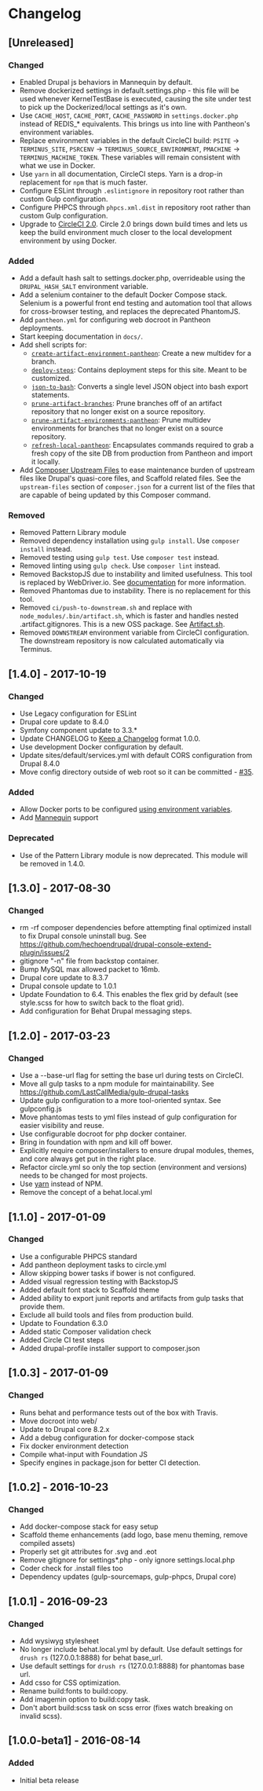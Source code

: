# Changelog

## [Unreleased]
### Changed
* Enabled Drupal js behaviors in Mannequin by default.
* Remove dockerized settings in default.settings.php - this file will be used whenever KernelTestBase is executed, causing the site under test to pick up the Dockerized/local settings as it's own.
* Use `CACHE_HOST`, `CACHE_PORT`, `CACHE_PASSWORD` in `settings.docker.php` instead of REDIS_* equivalents.  This brings us into line with Pantheon's environment variables.
* Replace environment variables in the default CircleCI build: `PSITE` -> `TERMINUS_SITE`, `PSRCENV` -> `TERMINUS_SOURCE_ENVIRONMENT`, `PMACHINE` -> `TERMINUS_MACHINE_TOKEN`.  These variables will remain consistent with what we use in Docker.
* Use `yarn` in all documentation, CircleCI steps.  Yarn is a drop-in replacement for `npm` that is much faster.
* Configure ESLint through `.eslintignore` in repository root rather than custom Gulp configuration.
* Configure PHPCS through `phpcs.xml.dist` in repository root rather than custom Gulp configuration.
* Upgrade to [CircleCI 2.0](.circleci/config.yml). Circle 2.0 brings down build times and lets us keep the build environment much closer to the local development environment by using Docker.

### Added
* Add a default hash salt to settings.docker.php, overrideable using the `DRUPAL_HASH_SALT` environment variable.
* Add a selenium container to the default Docker Compose stack. Selenium is a powerful front end testing and automation tool that allows for cross-browser testing, and replaces the deprecated PhantomJS.
* Add `pantheon.yml` for configuring web docroot in Pantheon deployments.
* Start keeping documentation in `docs/`.
* Add shell scripts for:
  * [`create-artifact-environment-pantheon`](bin/create-artifact-environment-pantheon): Create a new multidev for a branch.
  * [`deploy-steps`](bin/deploy-steps): Contains deployment steps for this site.  Meant to be customized.
  * [`json-to-bash`](bin/json-to-bash): Converts a single level JSON object into bash export statements.
  * [`prune-artifact-branches`](bin/prune-artifact-branches): Prune branches off of an artifact repository that no longer exist on a source repository.
  * [`prune-artifact-environments-pantheon`](bin/prune-artifact-environments-pantheon): Prune multidev environments for branches that no longer exist on a source repository.
  * [`refresh-local-pantheon`](bin/refresh-local-pantheon): Encapsulates commands required to grab a fresh copy of the site DB from production from Pantheon and import it locally.
* Add [Composer Upstream Files](https://github.com/LastCallMedia/Composer-Upstream-Files) to ease maintenance burden of upstream files like Drupal's quasi-core files, and Scaffold related files.  See the `upstream-files` section of `composer.json` for a current list of the files that are capable of being updated by this Composer command.

### Removed
* Removed Pattern Library module
* Removed dependency installation using `gulp install`.  Use `composer install` instead.
* Removed testing using `gulp test`.  Use `composer test` instead.
* Removed linting using `gulp check`.  Use `composer lint` instead.
* Removed BackstopJS due to instability and limited usefulness.  This tool is replaced by WebDriver.io.  See [documentation](docs/tools/wdio.md) for more information.
* Removed Phantomas due to instability.  There is no replacement for this tool.
* Removed `ci/push-to-downstream.sh` and replace with `node_modules/.bin/artifact.sh`, which is faster and handles nested .artifact.gitignores.  This is a new OSS package.  See [Artifact.sh](https://github.com/LastCallMedia/Artifact.sh).
* Removed `DOWNSTREAM` environment variable from CircleCI configuration.  The downstream repository is now calculated automatically via Terminus.

## [1.4.0] - 2017-10-19
### Changed
* Use Legacy configuration for ESLint
* Drupal core update to 8.4.0
* Symfony component update to 3.3.*
* Update CHANGELOG to [Keep a Changelog](http://keepachangelog.com/en/1.0.0/) format 1.0.0.
* Use development Docker configuration by default.
* Update sites/default/services.yml with default CORS configuration from Drupal 8.4.0
* Move config directory outside of web root so it can be committed - [#35](https://github.com/LastCallMedia/Drupal-Scaffold/issues/35).

### Added
* Allow Docker ports to be configured [using environment variables](https://docs.docker.com/compose/environment-variables/#substituting-environment-variables-in-compose-files).
* Add [Mannequin](https://mannequin.io) support

### Deprecated
* Use of the Pattern Library module is now deprecated.  This module will be removed in 1.4.0.

## [1.3.0] - 2017-08-30
### Changed
* rm -rf composer dependencies before attempting final optimized install to fix Drupal console uninstall bug. See https://github.com/hechoendrupal/drupal-console-extend-plugin/issues/2
* gitignore "-n" file from backstop container.
* Bump MySQL max allowed packet to 16mb.
* Drupal core update to 8.3.7
* Drupal console update to 1.0.1
* Update Foundation to 6.4.  This enables the flex grid by default (see style.scss for how to switch back to the float grid).
* Add configuration for Behat Drupal messaging steps.

## [1.2.0] - 2017-03-23
### Changed
* Use a --base-url flag for setting the base url during tests on CircleCI.
* Move all gulp tasks to a npm module for maintainability. See https://github.com/LastCallMedia/gulp-drupal-tasks
* Update gulp configuration to a more tool-oriented syntax.  See gulpconfig.js
* Move phantomas tests to yml files instead of gulp configuration for easier visibility and reuse.
* Use configurable docroot for php docker container.
* Bring in foundation with npm and kill off bower.
* Explicitly require composer/installers to ensure drupal modules, themes, and core always get put in the right place.
* Refactor circle.yml so only the top section (environment and versions) needs to be changed for most projects.
* Use [yarn](https://yarnpkg.com/en/) instead of NPM.
* Remove the concept of a behat.local.yml

## [1.1.0] - 2017-01-09
### Changed
* Use a configurable PHPCS standard
* Add pantheon deployment tasks to circle.yml
* Allow skipping bower tasks if bower is not configured.
* Added visual regression testing with BackstopJS
* Added default font stack to Scaffold theme
* Added ability to export junit reports and artifacts from gulp tasks that provide them.
* Exclude all build tools and files from production build.
* Update to Foundation 6.3.0
* Added static Composer validation check
* Added Circle CI test steps
* Added drupal-profile installer support to composer.json

## [1.0.3] - 2017-01-09
### Changed
* Runs behat and performance tests out of the box with Travis.
* Move docroot into web/
* Update to Drupal core 8.2.x
* Add a debug configuration for docker-compose stack
* Fix docker environment detection
* Compile what-input with Foundation JS
* Specify engines in package.json for better CI detection.

## [1.0.2] - 2016-10-23
### Changed
* Add docker-compose stack for easy setup
* Scaffold theme enhancements (add logo, base menu theming, remove compiled assets)
* Properly set git attributes for .svg and .eot
* Remove gitignore for settings*.php - only ignore settings.local.php
* Coder check for .install files too
* Dependency updates (gulp-sourcemaps, gulp-phpcs, Drupal core)

## [1.0.1] - 2016-09-23
### Changed
* Add wysiwyg stylesheet
* No longer include behat.local.yml by default.  Use default settings for `drush rs` (127.0.0.1:8888) for behat base_url.
* Use default settings for `drush rs` (127.0.0.1:8888) for phantomas base url.
* Add csso for CSS optimization.
* Rename build:fonts to build:copy.
* Add imagemin option to build:copy task.
* Don't abort build:scss task on scss error (fixes watch breaking on invalid scss).


## [1.0.0-beta1] - 2016-08-14
### Added
* Initial beta release
